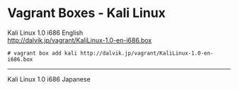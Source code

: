 Vagrant Boxes - Kali Linux
=============================


Kali Linux 1.0 i686 English  
http://dalvik.jp/vagrant/KaliLinux-1.0-en-i686.box

    # vagrant box add kali http://dalvik.jp/vagrant/KaliLinux-1.0-en-i686.box
    
---

Kali Linux 1.0 i686 Japanese
